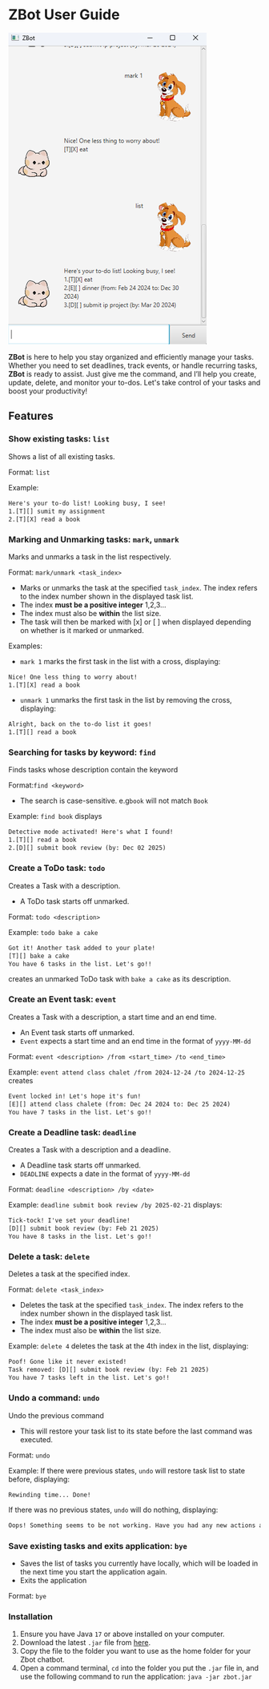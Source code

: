 # ZBot User Guide

![Product Screenshot](./Ui.png)

**ZBot** is here to help you stay organized and efficiently manage your tasks.
Whether you need to set deadlines, track events, or handle recurring tasks, 
**ZBot** is ready to assist. Just give me the command, and I’ll help you create, 
update, delete, and monitor your to-dos. Let's take control of your tasks and 
boost your productivity!

## Features

### Show existing tasks: `list`

Shows a list of all existing tasks.

Format: `list`

Example:
```
Here's your to-do list! Looking busy, I see!
1.[T][] sumit my assignment
2.[T][X] read a book
```

### Marking and Unmarking tasks: `mark`, `unmark`

Marks and unmarks a task in the list respectively.

Format: `mark/unmark <task_index>`
- Marks or unmarks the task at the specified `task_index`. The index refers to the index number shown in the displayed
  task list. 
- The index **must be a positive integer** 1,2,3...
- The index must also be **within** the list size.
- The task will then be marked with [x] or [ ] when displayed depending on whether is it marked or unmarked.

Examples:
- `mark 1` marks the first task in the list with a cross, displaying:
```
Nice! One less thing to worry about!
1.[T][X] read a book
```
- `unmark 1` unmarks the first task in the list by removing the cross, displaying:
```
Alright, back on the to-do list it goes!
1.[T][] read a book
```

### Searching for tasks by keyword: `find`
Finds tasks whose description contain the keyword

Format:`find <keyword>`
- The search is case-sensitive. e.g`book` will not match `Book`

Example:
`find book` displays
```
Detective mode activated! Here's what I found!
1.[T][] read a book
2.[D][] submit book review (by: Dec 02 2025)
```

### Create a ToDo task: `todo`
Creates a Task with a description.
- A ToDo task starts off unmarked.

Format: `todo <description>`

Example: `todo bake a cake` 
```
Got it! Another task added to your plate!
[T][] bake a cake
You have 6 tasks in the list. Let's go!!
```
creates an unmarked ToDo task with `bake a cake` as its description.

### Create an Event task: `event`
Creates a Task with a description, a start time and an end time.
- An Event task starts off unmarked.
- `Event` expects a start time and an end time in the format of `yyyy-MM-dd`

Format: `event <description> /from <start_time> /to <end_time>`

Example: `event attend class chalet /from 2024-12-24 /to 2024-12-25` creates
```
Event locked in! Let's hope it's fun!
[E][] attend class chalete (from: Dec 24 2024 to: Dec 25 2024)
You have 7 tasks in the list. Let's go!!
```

### Create a Deadline task: `deadline`
Creates a Task with a description and a deadline.
- A Deadline task starts off unmarked.
- `DEADLINE` expects a date in the format of `yyyy-MM-dd`

Format: `deadline <description> /by <date>`

Example: `deadline submit book review /by 2025-02-21` displays:
```
Tick-tock! I've set your deadline!
[D][] submit book review (by: Feb 21 2025)
You have 8 tasks in the list. Let's go!!
```
### Delete a task: `delete`
Deletes a task at the specified index.

Format: `delete <task_index>`
- Deletes the task at the specified `task_index`. The index refers to the index number shown in the displayed
  task list. 
- The index **must be a positive integer** 1,2,3... 
- The index must also be **within** the list size.

Example: `delete 4` deletes the task at the 4th index in the list, displaying:
```
Poof! Gone like it never existed!
Task removed: [D][] submit book review (by: Feb 21 2025)
You have 7 tasks left in the list. Let's go!!
```

### Undo a command: `undo`
Undo the previous command
- This will restore your task list to its state before the last command was executed.

Format: `undo`

Example: If there were previous states, `undo` will restore task list to state before, displaying:
```
Rewinding time... Done!
```
If there was no previous states, `undo` will do nothing, displaying:
```dtd
Oops! Something seems to be not working. Have you had any new actions added yet?
```

### Save existing tasks and exits application: `bye`
- Saves the list of tasks you currently have locally, 
which will be loaded in the next time you start the application again.
- Exits the application

Format: `bye`

### Installation
1. Ensure you have Java `17` or above installed on your computer.
2. Download the latest `.jar` file from [here](https://github.com/zhenglong1603/ip/releases/tag/A-Release).
3. Copy the file to the folder you want to use as the home folder for your Zbot chatbot.
4. Open a command terminal, `cd` into the folder you put the `.jar` file in, and use the following command to run the application:
   `java -jar zbot.jar`
